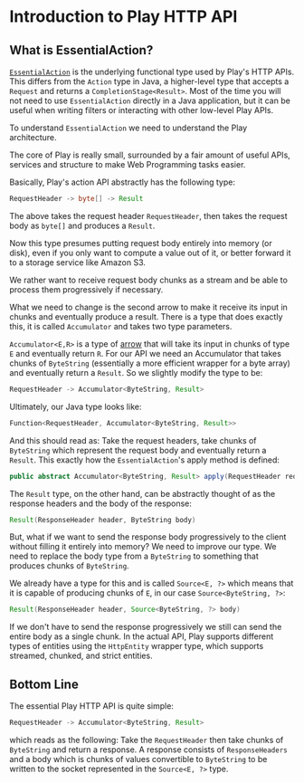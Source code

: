 <!--- Copyright (C) 2009-2020 Lightbend Inc. <https://www.lightbend.com> -->
# Introduction to Play HTTP API

## What is EssentialAction?

[`EssentialAction`](api/java/play/mvc/EssentialAction.html) is the underlying functional type used by Play's HTTP APIs. This differs from the `Action` type in Java, a higher-level type that accepts a `Request` and returns a `CompletionStage<Result>`. Most of the time you will not need to use `EssentialAction` directly in a Java application, but it can be useful when writing filters or interacting with other low-level Play APIs.

To understand `EssentialAction` we need to understand the Play architecture.

The core of Play is really small, surrounded by a fair amount of useful APIs, services and structure to make Web Programming tasks easier.

Basically, Play's action API abstractly has the following type:

```java
RequestHeader -> byte[] -> Result 
```

The above takes the request header `RequestHeader`, then takes the request body as `byte[]` and produces a `Result`.

Now this type presumes putting request body entirely into memory (or disk), even if you only want to compute a value out of it, or better forward it to a storage service like Amazon S3.

We rather want to receive request body chunks as a stream and be able to process them progressively if necessary.

What we need to change is the second arrow to make it receive its input in chunks and eventually produce a result. There is a type that does exactly this, it is called `Accumulator` and takes two type parameters.

`Accumulator<E,R>` is a type of [arrow](https://www.haskell.org/arrows/) that will take its input in chunks of type `E` and eventually return `R`. For our API we need an Accumulator that takes chunks of `ByteString` (essentially a more efficient wrapper for a byte array) and eventually return a `Result`. So we slightly modify the type to be:

```java
RequestHeader -> Accumulator<ByteString, Result>
```

Ultimately, our Java type looks like:

```java
Function<RequestHeader, Accumulator<ByteString, Result>>
```

And this should read as: Take the request headers, take chunks of `ByteString` which represent the request body and eventually return a `Result`. This exactly how the `EssentialAction`'s apply method is defined:

```java
public abstract Accumulator<ByteString, Result> apply(RequestHeader requestHeader);
```

The `Result` type, on the other hand, can be abstractly thought of as the response headers and the body of the response:

```java
Result(ResponseHeader header, ByteString body)
```

But, what if we want to send the response body progressively to the client without filling it entirely into memory? We need to improve our type. We need to replace the body type from a `ByteString` to something that produces chunks of `ByteString`. 

We already have a type for this and is called `Source<E, ?>` which means that it is capable of producing chunks of `E`, in our case `Source<ByteString, ?>`:

```java
Result(ResponseHeader header, Source<ByteString, ?> body)
```

If we don't have to send the response progressively we still can send the entire body as a single chunk. In the actual API, Play supports different types of entities using the `HttpEntity` wrapper type, which supports streamed, chunked, and strict entities.

## Bottom Line

The essential Play HTTP API is quite simple:

```java
RequestHeader -> Accumulator<ByteString, Result>
```

which reads as the following: Take the `RequestHeader` then take chunks of `ByteString` and return a response. A response consists of `ResponseHeaders` and a body which is chunks of values convertible to `ByteString` to be written to the socket represented in the `Source<E, ?>` type.
